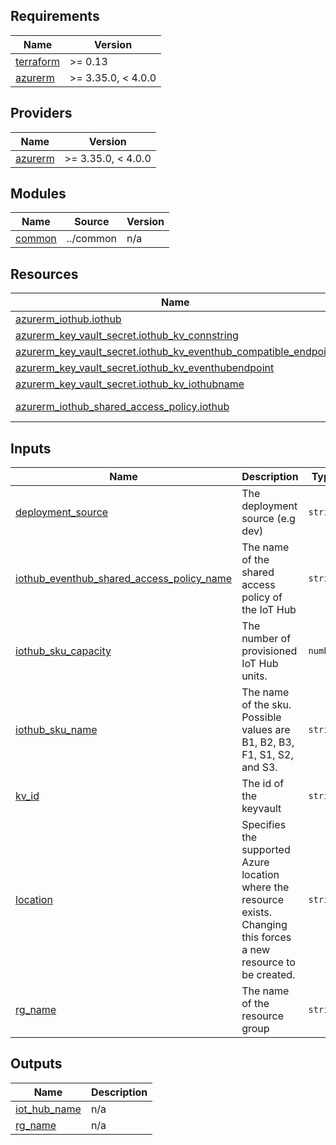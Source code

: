 <!--
Copyright (C) 2023 Siemens AG

SPDX-License-Identifier: MIT
-->

<!-- BEGIN_TF_DOCS -->
## Requirements

| Name | Version |
|------|---------|
| <a name="requirement_terraform"></a> [terraform](#requirement\_terraform) | >= 0.13 |
| <a name="requirement_azurerm"></a> [azurerm](#requirement\_azurerm) | >= 3.35.0, < 4.0.0 |

## Providers

| Name | Version |
|------|---------|
| <a name="provider_azurerm"></a> [azurerm](#provider\_azurerm) | >= 3.35.0, < 4.0.0 |

## Modules

| Name | Source | Version |
|------|--------|---------|
| <a name="module_common"></a> [common](#module\_common) | ../common | n/a |

## Resources

| Name | Type |
|------|------|
| [azurerm_iothub.iothub](https://registry.terraform.io/providers/hashicorp/azurerm/latest/docs/resources/iothub) | resource |
| [azurerm_key_vault_secret.iothub_kv_connstring](https://registry.terraform.io/providers/hashicorp/azurerm/latest/docs/resources/key_vault_secret) | resource |
| [azurerm_key_vault_secret.iothub_kv_eventhub_compatible_endpoint](https://registry.terraform.io/providers/hashicorp/azurerm/latest/docs/resources/key_vault_secret) | resource |
| [azurerm_key_vault_secret.iothub_kv_eventhubendpoint](https://registry.terraform.io/providers/hashicorp/azurerm/latest/docs/resources/key_vault_secret) | resource |
| [azurerm_key_vault_secret.iothub_kv_iothubname](https://registry.terraform.io/providers/hashicorp/azurerm/latest/docs/resources/key_vault_secret) | resource |
| [azurerm_iothub_shared_access_policy.iothub](https://registry.terraform.io/providers/hashicorp/azurerm/latest/docs/data-sources/iothub_shared_access_policy) | data source |

## Inputs

| Name | Description | Type | Default | Required |
|------|-------------|------|---------|:--------:|
| <a name="input_deployment_source"></a> [deployment\_source](#input\_deployment\_source) | The deployment source (e.g dev) | `string` | n/a | yes |
| <a name="input_iothub_eventhub_shared_access_policy_name"></a> [iothub\_eventhub\_shared\_access\_policy\_name](#input\_iothub\_eventhub\_shared\_access\_policy\_name) | The name of the shared access policy of the IoT Hub | `string` | n/a | yes |
| <a name="input_iothub_sku_capacity"></a> [iothub\_sku\_capacity](#input\_iothub\_sku\_capacity) | The number of provisioned IoT Hub units. | `number` | n/a | yes |
| <a name="input_iothub_sku_name"></a> [iothub\_sku\_name](#input\_iothub\_sku\_name) | The name of the sku. Possible values are B1, B2, B3, F1, S1, S2, and S3. | `string` | n/a | yes |
| <a name="input_kv_id"></a> [kv\_id](#input\_kv\_id) | The id of the keyvault | `string` | n/a | yes |
| <a name="input_location"></a> [location](#input\_location) | Specifies the supported Azure location where the resource exists. Changing this forces a new resource to be created. | `string` | n/a | yes |
| <a name="input_rg_name"></a> [rg\_name](#input\_rg\_name) | The name of the resource group | `string` | n/a | yes |

## Outputs

| Name | Description |
|------|-------------|
| <a name="output_iot_hub_name"></a> [iot\_hub\_name](#output\_iot\_hub\_name) | n/a |
| <a name="output_rg_name"></a> [rg\_name](#output\_rg\_name) | n/a |
<!-- END_TF_DOCS -->
